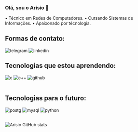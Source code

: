 ### Olá, sou o Arisio 👋
 • Técnico em Redes de Computadores.
 • Cursando Sistemas de Informações.
 • Apaixonado por técnologia.
 

## Formas de contato:
<img align="center" alt="telegram" src="https://img.shields.io/badge/Telegram-2CA5E0?style=for-the-badge&logo=telegram&logoColor=white" />
<img align="center" alt="linkedin" src="https://img.shields.io/badge/LinkedIn-0077B5?style=for-the-badge&logo=linkedin&logoColor=white" />

## Tecnologias que estou aprendendo:
<div style="display: inline_block">
  <img align="center" alt="c" src="https://img.shields.io/badge/C-00599C?style=for-the-badge&logo=c&logoColor=white" />
  <img align="center" alt="c++" src="https://img.shields.io/badge/C%2B%2B-00599C?style=for-the-badge&logo=c%2B%2B&logoColor=white" />
  <img align="center" alt="github" src="https://img.shields.io/badge/GitHub-100000?style=for-the-badge&logo=github&logoColor=white" />
</div>
  <br/>

## Tecnologias para o futuro:
<div style="display: inline_block">
  <img align="center" alt="postg" src="https://img.shields.io/badge/PostgreSQL-316192?style=for-the-badge&logo=postgresql&logoColor=white" />
  <img align="center" alt="mysql" src="https://img.shields.io/badge/MySQL-00000F?style=for-the-badge&logo=mysql&logoColor=white" />
  <img align="center" alt="python" src="https://img.shields.io/badge/Python-14354C?style=for-the-badge&logo=python&logoColor=white" />
</div>
  <br/>

![Arisio GitHub stats](https://github-readme-stats.vercel.app/api?username=ArisioFilho&show_icons=true&theme=tokyonight)
